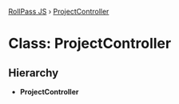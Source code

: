 [RollPass JS](../README.md) › [ProjectController](projectcontroller.md)

# Class: ProjectController

## Hierarchy

* **ProjectController**
